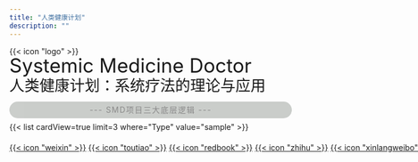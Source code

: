 ```yaml
---
title: "人类健康计划"
description: ""
---
```




<div class="custom-icon-smlogo">{{< icon "logo" >}}</div>

<div style="font-size: clamp(23px, 4vw, 35px); line-height: 1; white-space: nowrap;" class="inline-block min-w-full text-center font-bold">
  Systemic Medicine Doctor
</div>
<div style="font-size: clamp(17.5px, 3vw, 27px); margin-top: 5px; line-height: 1; white-space: nowrap;" class="inline-block min-w-full text-center whitespace-nowrap">
  人类健康计划：系统疗法的理论与应用
</div>




<div style="width: 100%; text-align: center; background-color: rgba(4, 18, 1, 0.4); padding: 1px; margin-top: 15px; margin-bottom: 7px; border-radius: 20px; letter-spacing: 1.5px; color:inherit; line-height: 2; opacity: 0.5;" class="index-headline-sm">--- SMD项目三大底层逻辑 ---</div>

<div style="width: 100%; text-align: left;">{{< list cardView=true limit=3 where="Type" value="sample" >}}</div>

<div style="margin-top:20px; white-space: nowrap;">
<a href="contact/" class="custom-icon-sm">{{< icon "weixin" >}}</a>
<a href="https://www.toutiao.com/c/user/token/MS4wLjABAAAAg0e3TfgJwAzj2dS6wu8Mg3dWTIzAjTGU26mQGm4AKjQ/" target="_blank" class="custom-icon-sm">{{< 
icon "toutiao" >}}</a>
<a href="https://www.xiaohongshu.com/user/profile/5d423fc90000000016034bc6?xsec_token=YBvkMf6BM6shT8zJAPAaDS4TdQNUmu4WskjU5MrT_0mss%3D&xsec_source=app_share&
xhsshare=WeixinSession&appuid=5d423fc90000000016034bc6&apptime=1741686168&share_id=5759c5c385644ebf8cf03fea99c2e53e&share_channel=wechat/" target="_blank" 
class="custom-icon-sm">{{< icon "redbook" >}}</a>
<a href="https://zhihu.com/people/nscm/" target="_blank" class="custom-icon-sm">{{< icon "zhihu" >}}</a>
<a href="https://weibo.com/jincijiayuan/" target="_blank" class="custom-icon-sm">{{< icon "xinlangweibo" >}}</a>

</div>


